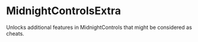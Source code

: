 # MidnightControlsExtra
Unlocks additional features in MidnightControls that might be considered as cheats.
